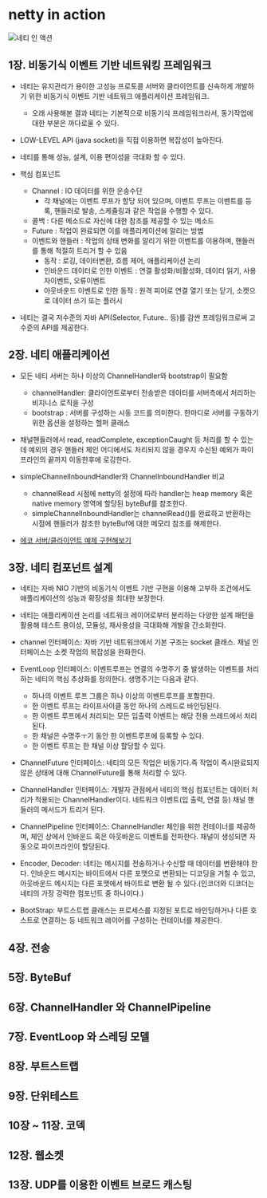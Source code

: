 # netty in action

![네티 인 액션](https://wikibook.co.kr/images/cover/l/9791158390327.jpg)

## 1장. 비동기식 이벤트 기반 네트워킹 프레임워크
- 네티는 유지관리가 용이한 고성능 프로토콜 서버와 클라이언트를 신속하게 개발하기 위한 비동기식 이벤트 기반 네트워크 애플리케이션 프레임워크.
    + 오래 사용해본 결과 네티는 기본적으로 비동기식 프레임워크라서, 동기작업에 대한 부분은 까다로울 수 있다.
    
- LOW-LEVEL API (java socket)을 직접 이용하면 복잡성이 높아진다.
   
- 네티를 통해 성능, 설계, 이용 편이성을 극대화 할 수 있다.

- 핵심 컴포넌트
    + Channel : IO 데이터를 위한 운송수단
        + 각 채널에는 이벤트 루프가 할당 되어 있으며, 이벤트 루프는 이벤트를 등록, 핸들러로 발송, 스케쥴링과 같은 작업을 수행할 수 있다.
    + 콜백 : 다른 메소드로 자신에 대한 참조를 제공할 수 있는 메소드
    + Future : 작업이 완료되면 이를 애플리케이션에 알리는 방법
    + 이벤트와 핸들러 : 작업의 상태 변화를 알리기 위한 이벤트를 이용하며, 핸들러를 통해 적절히 트리거 할 수 있음
        + 동작 : 로깅, 데이터변환, 흐름 제어, 애플리케이션 논리
        + 인바운드 데이터로 인한 이벤트 : 연결 활성화/비활성화, 데이터 읽기, 사용자이벤트, 오류이벤트
        + 아웃바운드 이벤트로 인한 동작 : 원격 피어로 연결 열기 또는 닫기, 소켓으로 데이터 쓰기 또는 플러시
    
    
- 네티는 결국 저수준의 자바 API(Selector, Future.. 등)를 감싼 프레임워크로써 고수준의 API를 제공한다.

## 2장. 네티 애플리케이션
- 모든 네티 서버는 하나 이상의 ChannelHandler와 bootstrap이 필요함
    + channelHandler: 클라이언트로부터 전송받은 데이터를 서버측에서 처리하는 비지니스 로직을 구성
    + bootstrap : 서버를 구성하는 시동 코드를 의미한다. 한마디로 서버를 구동하기 위한 옵션을 설정하는 헬퍼 클래스  
- 채널핸들러에서 read, readComplete, exceptionCaught 등 처리를 할 수 있는데 예외의 경우 핸들러 체인 어디에서도 처리되지 않을 경우지 수신된 예외가 파이프라인의 끝까지 이동한후에 로깅한다.

- simpleChannelInboundHandler와 ChannelInboundHandler 비교
    + channelRead 시점에 netty의 설정에 따라 handler는 heap memory 혹은 native memory 영역에 할당된 byteBuf를 참조한다.
    + simpleChannelInboundHandler는 channelRead()를 완료하고 반환하는 시점에 핸들러가 참조한 byteBuf에 대한 메모리 참조를 해제한다. 

- [에코 서버/클라이언트 예제 구현해보기](https://swiftymind.tistory.com/56?category=694951)     
   

## 3장. 네티 컴포넌트 설계

- 네티는 자바 NIO 기반의 비동기식 이벤트 기반 구현을 이용해 고부하 조건에서도 애플리케이션의 성능과 확장성을 최대한 보장한다.
- 네티는 애플리케이션 논리를 네트워크 레이어로부터 분리하는 다양한 설계 패턴을 활용해 테스트 용이성, 모듈성, 재사용성을 극대화해 개발을 간소화한다.

- channel 인터페이스: 자바 기반 네트워크에서 기본 구조는 socket 클래스. 채널 인터페이스는 소켓 작업의 복잡성을 완화한다.
- EventLoop 인터페이스: 이벤트루프는 연결의 수명주기 중 발생하는 이벤트를 처리하는 네티의 핵심 추상화를 정의한다. 생명주기는 다음과 같다.
    + 하나의 이벤트 루프 그룹은 하나 이상의 이벤트루프를 포함한다.
    + 한 이벤트 루프는 라이프사이클 동안 하나의 스레드로 바인딩된다.
    + 한 이벤트 루프에서 처리되는 모든 입출력 이벤트는 해당 전용 쓰레드에서 처리된다.
    + 한 채널은 수명주ㅜ기 동안 한 이벤트루프에 등록할 수 있다.
    + 한 이벤트 루프는 한 채널 이상 할당할 수 있다.
    
- ChannelFuture 인터페이스: 네티의 모든 작업은 비동기다.즉 작업이 즉시완료되지 않은 상태에 대해 ChannelFuture를 통해 처리할 수 있다.
- ChannelHandler 인터페이스: 개발자 관점에서 네티의 핵심 컴포넌트는 데이터 처리가 적용되는 ChannelHandler이다. 네트워크 이벤트(입 출력, 연결 등) 채널 핸들러의 메서드가 트리거 된다.
- ChannelPipeline 인터페이스: ChannelHandler 체인을 위한 컨테이너를 제공하며, 체인 상에서 인바운드 혹은 아웃바운드 이벤트를 전파한다. 채널이 생성되면 자동으로 파이프라인이 할당된다.
- Encoder, Decoder: 네티는 메시지를 전송하거나 수신할 때 데이터를 변환해야 한다. 인바운드 메시지는 바이트에서 다른 포맷으로 변환되는 디코딩을 거칠 수 있고, 아웃바운드 메시지는 다른 포맷에서 바이트로 변환 될 수 있다.(인코더와 디코더는 네티의 가장 강력한 컴포넌트 중 하나이다.)
- BootStrap: 부트스트랩 클래스는 프로세스를 지정된 포트로 바인딩하거나 다른 호스트로 연결하는 등 네트워크 레이어를 구성하는 컨테이너를 제공한다.   

## 4장. 전송

## 5장. ByteBuf

## 6장. ChannelHandler 와 ChannelPipeline

## 7장. EventLoop 와 스레딩 모델

## 8장. 부트스트랩

## 9장. 단위테스트

## 10장 ~ 11장. 코덱

## 12장. 웹소켓

## 13장. UDP를 이용한 이벤트 브로드 캐스팅
